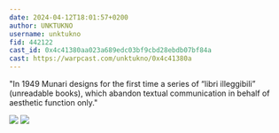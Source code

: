```yaml
---
date: 2024-04-12T18:01:57+0200
author: UNKTUKNO
username: unktukno
fid: 442122
cast_id: 0x4c41380aa023a689edc03bf9cbd28ebdb07bf84a
cast: https://warpcast.com/unktukno/0x4c41380a
---
```

"In 1949 Munari designs for the first time a series of “libri illeggibili” (unreadable books), which abandon textual communication in behalf of aesthetic function only."  

![](https://imagedelivery.net/BXluQx4ige9GuW0Ia56BHw/8724900a-bbe6-48e7-af89-213fe0579800/original)
![](https://imagedelivery.net/BXluQx4ige9GuW0Ia56BHw/88a82913-dfe0-47cd-7395-5833c53a0300/original)